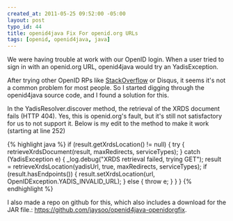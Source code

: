```yaml
--- 
created_at: 2011-05-25 09:52:00 -05:00
layout: post
typo_id: 44
title: openid4java Fix For openid.org URLs
tags: [openid, openid4java, java]
---
```

<p>We were having trouble at work with our OpenID login. When a user tried to sign in with an openid.org URL, openid4java would try an YadisException.</p>
<p>After trying other OpenID RPs like <a href="http://stackoverflow.com/">StackOverflow</a> or Disqus, it seems it's not a common problem for most people. So I started digging through the openid4java source code, and I found a solution for this.</p>
<p>In the YadisResolver.discover method, the retrieval of the XRDS document fails (HTTP 404). Yes, this is openid.org's fault, but it's still not satisfactory for us to not support it. Below is my edit to the method to make it work (starting at line 252)</p>

{% highlight java %}
if (result.getXrdsLocation() != null)
{
    try {
        retrieveXrdsDocument(result, maxRedirects, serviceTypes);
    } catch (YadisException e) {
        _log.debug("XRDS retrieval failed, trying GET");
        result = retrieveXrdsLocation(yadisUrl, true, maxRedirects, serviceTypes);
        if (result.hasEndpoints()) {
            result.setXrdsLocation(url, OpenIDException.YADIS_INVALID_URL);
        } else {
            throw e;
        }
    }
}
{% endhighlight %}

<p>I also made a repo on github for this, which also includes a download for the JAR file.: <a href="https://github.com/jaysoo/openid4java-openidorgfix">https://github.com/jaysoo/openid4java-openidorgfix</a>.</p>
